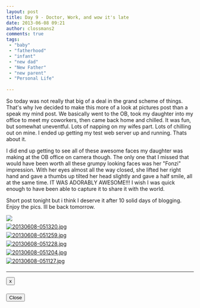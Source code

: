 ```yaml
---
layout: post
title: Day 9 - Doctor, Work, and wow it's late
date: 2013-06-08 09:21
author: clossmans2
comments: true
tags: 
 - "baby"
 - "fatherhood"
 - "infant"
 - "new dad"
 - "New Father"
 - "new parent"
 - "Personal Life"
 
---
```


So today was not really that big of a deal in the grand scheme of things.  That's why Ive decided to make this more of a look at pictures post than a speak my mind post.  We basically went to the OB, took my daughter into my office to meet my coworkers, then came back home and chilled.  It was fun, but somewhat uneventful.  Lots of napping on my wifes part.  Lots of chilling out on mine.  I ended up getting my test web server up and running.  Thats about it.

I did end up getting to see all of these awesome faces my daughter was making at the OB office on camera though.  The only one that I missed that would have been worth all these grumpy looking faces was her "Fonzi" impression.  With her eyes almost all the way closed, she lifted her right hand and gave a thumbs up tilted her head slightly and gave a half smile, all at the same time.  IT WAS ADORABLY AWESOME!!!  I wish I was quick enough to have been able to capture it to share it with the world. 

Short post tonight but i think I deserve it after 10 solid days of blogging.  Enjoy the pics. Ill be back tomorrow.


<style type="text/css">
	.modal-dialog {}
	.thumbnail {margin-bottom:6px;}

	.carousel-control.left,.carousel-control.right{
	  background-image:none;
	}
</style>

<div class="row">
	<div class="col-lg-3 col-sm-4 col-xs-6">
		<a href="http://sethclossman.com/blog/wp-content/uploads/2013/06/20130608-050907.jpg">
			<img src="http://sethclossman.com/blog/wp-content/uploads/2013/06/20130608-050907.jpg" class="thumbnail img-responsive" />
		</a>
	</div>	
	<div class="col-lg-3 col-sm-4 col-xs-6">
		<a href="http://sethclossman.com/blog/wp-content/uploads/2013/06/20130608-051320.jpg">
			<img src="http://sethclossman.com/blog/wp-content/uploads/2013/06/20130608-051320.jpg" alt="20130608-051320.jpg" class="thumbnail img-responsive" />
		</a>
	</div>
	<div class="col-lg-3 col-sm-4 col-xs-6">
		<a href="http://sethclossman.com/blog/wp-content/uploads/2013/06/20130608-051259.jpg">
			<img src="http://sethclossman.com/blog/wp-content/uploads/2013/06/20130608-051259.jpg" alt="20130608-051259.jpg" class="thumbnail img-responsive" />
		</a>
	</div>
	<div class="col-lg-3 col-sm-4 col-xs-6">
		<a href="http://sethclossman.com/blog/wp-content/uploads/2013/06/20130608-051228.jpg">
			<img src="http://sethclossman.com/blog/wp-content/uploads/2013/06/20130608-051228.jpg" alt="20130608-051228.jpg" class="thumbnail img-responsive" />
		</a>
	</div>
	<div class="col-lg-3 col-sm-4 col-xs-6">
		<a href="http://sethclossman.com/blog/wp-content/uploads/2013/06/20130608-051204.jpg">
			<img src="http://sethclossman.com/blog/wp-content/uploads/2013/06/20130608-051204.jpg" alt="20130608-051204.jpg" class="thumbnail img-responsive" />
		</a>
	</div>
	<div class="col-lg-3 col-sm-4 col-xs-6">
		<a href="http://sethclossman.com/blog/wp-content/uploads/2013/06/20130608-051127.jpg">
			<img src="http://sethclossman.com/blog/wp-content/uploads/2013/06/20130608-051127.jpg" alt="20130608-051127.jpg" class="thumbnail img-responsive" />
		</a>
	</div>
	<hr>
</div>
<div class="modal" id="myModal" role="dialog">
	<div class="modal-dialog">
		<div class="modal-content">
			<div class="modal-header">
				<button class="close" type="button" data-dismiss="modal">x</button>
				<h3 class="modal-title"></h3>
			</div>
			<div class="modal-body">
				<div class="carousel" id="modalCarousel">
					<div class="carousel-inner"></div>
					<a href="#modalCarousel" class="carousel-control left" data-slide="prev"><i class="fa fa-chevron-circle-left"></i></a>
					<a href="#modalCarousel" class="carousel-control right" data-slide="next"><i class="fa fa-chevron-circle-right"></i></a>
				</div>
			</div>
			<div class="modal-footer">
				<button class="btn btn-default" data-dismiss="modal">Close</button>
			</div>
		</div>
	</div>
</div>
<script type="text/javascript" charset="utf-8">

</script>